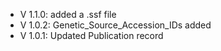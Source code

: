 - V 1.1.0: added a .ssf file
- V 1.0.2: Genetic_Source_Accession_IDs added
- V 1.0.1: Updated Publication record
